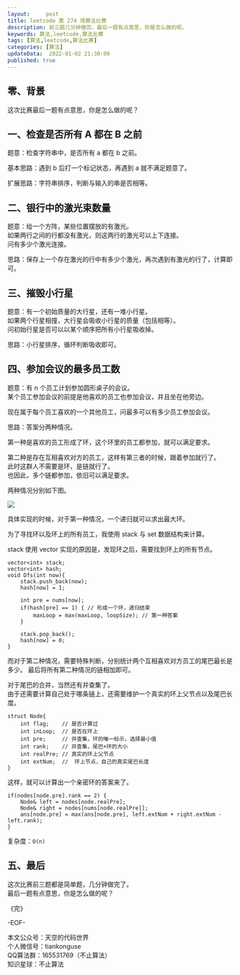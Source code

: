 ```yaml
---   
layout:     post  
title: leetcode 第 274 场算法比赛  
description: 前三题几分钟做完，最后一题有点意思，你是怎么做的呢。       
keywords: 算法,leetcode,算法比赛  
tags: [算法,leetcode,算法比赛]    
categories: [算法]  
updateData:  2022-01-02 21:30:00  
published: true  
---  
```



## 零、背景  


这次比赛最后一题有点意思，你是怎么做的呢？  


## 一、检查是否所有 A 都在 B 之前  

题意：检查字符串中，是否所有 a 都在 b 之前。  


基本思路：遇到 b 后打一个标记状态，再遇到 a 就不满足题意了。  


扩展思路：字符串排序，判断与输入的串是否相等。  



## 二、银行中的激光束数量  


题意：给一个方阵，某些位置摆放的有激光。  
如果两行之间的行都没有激光，则这两行的激光可以上下连接。  
问有多少个激光连接。  


思路：保存上一个存在激光的行中有多少个激光，再次遇到有激光的行了，计算即可。  



## 三、摧毁小行星  


题意：有一个初始质量的大行星，还有一堆小行星。  
如果两个行星相撞，大行星会吸收小行星的质量（包括相等）。  
问初始行星是否可以以某个顺序把所有小行星吸收掉。  


思路：小行星排序，循环判断吸收即可。  


## 四、参加会议的最多员工数  


题意：有 n 个员工计划参加圆形桌子的会议。  
某个员工参加会议的前提是他喜欢的员工也参加会议，并且坐在他旁边。  


现在属于每个员工喜欢的一个其他员工，问最多可以有多少员工参加会议。  


思路：答案分两种情况。  


第一种是喜欢的员工形成了环，这个环里的员工都参加，就可以满足要求。  


第二种是存在互相喜欢对方的员工，这样有第三者的时候，跟着参加就行了。  
此时这群人不需要是环，是链就行了。  
也因此，多个链都参加，依旧可以满足要求。  


两种情况分别如下图。  


![](https://res.tiankonguse.com/images/2022/01/02/001.png)  




具体实现的时候，对于第一种情况，一个递归就可以求出最大环。  


为了寻找环以及环上的所有员工，我使用 stack 与 set 数据结构来计算。  

stack 使用 vector 实现的原因是，发现环之后，需要找到环上的所有节点。  


```
vector<int> stack;
vector<int> hash;
void Dfs(int now){
    stack.push_back(now);
    hash[now] = 1;

    int pre = nums[now];
    if(hash[pre] == 1) { // 形成一个环，递归结束
        maxLoop = max(maxLoop, loopSize); // 第一种答案
    }

    stack.pop_back();
    hash[now] = 0;
}
```



而对于第二种情况，需要特殊判断，分别统计两个互相喜欢对方员工的尾巴最长是多少。
最后将所有第二种情况的链相加即可。  


对于尾巴的合并，当然还有并查集了。  
由于还需要计算自己处于哪条链上，还需要维护一个真实的环上父节点以及尾巴长度。  


```
struct Node{
    int flag;    // 是否计算过
    int inLoop;  // 是否在环上
    int pre;     // 并查集，环的唯一标示，选择最小值
    int rank;    // 并查集，尾巴+环的大小
    int realPre; // 真实的环上父节点
    int extNum;  //  环上节点，自己的真实尾巴长度
}
```


这样，就可以计算出一个亲密环的答案来了。  


```
if(nodes[node.pre].rank == 2) {
    Node& left = nodes[node.realPre];
    Node& right = nodes[nums[node.realPre]];
    ans[node.pre] = max(ans[node.pre], left.extNum + right.extNum - left.rank);
}
```

复杂度：`O(n)`

## 五、最后  


这次比赛前三题都是简单题，几分钟做完了。  
最后一题有点意思，你是怎么做的呢？  





《完》  


-EOF-  



本文公众号：天空的代码世界  
个人微信号：tiankonguse  
QQ算法群：165531769（不止算法）  
知识星球：不止算法  

